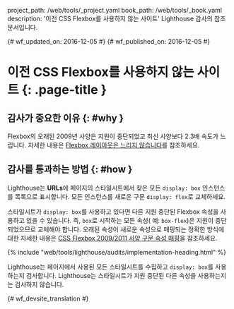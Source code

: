 project_path: /web/tools/_project.yaml
book_path: /web/tools/_book.yaml
description: '이전 CSS Flexbox를 사용하지 않는 사이트' Lighthouse 감사의 참조 문서입니다.

{# wf_updated_on: 2016-12-05 #}
{# wf_published_on: 2016-12-05 #}

# 이전 CSS Flexbox를 사용하지 않는 사이트  {: .page-title }

## 감사가 중요한 이유 {: #why }

Flexbox의 오래된 2009년 사양은 지원이 중단되었고 최신 사양보다 2.3배
속도가 느립니다. 자세한 내용은 [Flexbox 레이아웃은 느리지 않습니다][slow]를
참조하세요.

[slow]: https://developers.google.com/web/updates/2013/10/Flexbox-layout-isn-t-slow

## 감사를 통과하는 방법 {: #how }

Lighthouse는 **URLs**에 페이지의 스타일시트에서 찾은 모든 `display: box` 인스턴스를
목록으로 표시합니다. 모든 인스턴스를 새로운 구문
`display: flex`로 교체하세요.

스타일시트가 `display: box`를 사용하고 있다면 다른 지원 중단된
Flexbox 속성을 사용하고 있을 수 있습니다. 즉, `box`로 시작하는 모든 속성(
예: `box-flex`)은 지원이 중단되었으므로 교체해야 합니다. 오래된 속성이 새로운 속성으로 매핑되는 정확한 방식에 대한 자세한 내용은 
[CSS Flexbox 2009/2011 사양 구문 속성 매핑][map]을 참조하세요.


[map]: https://wiki.csswg.org/spec/flexbox-2009-2011-spec-property-mapping

{% include "web/tools/lighthouse/audits/implementation-heading.html" %}

Lighthouse는 페이지에서 사용된 모든 스타일시트를 수집하고
`display: box`를 사용하는지 검사합니다. Lighthouse는 스타일시트가 지원 중단된 다른 속성을 사용하는지는
검사하지 않습니다.


{# wf_devsite_translation #}
